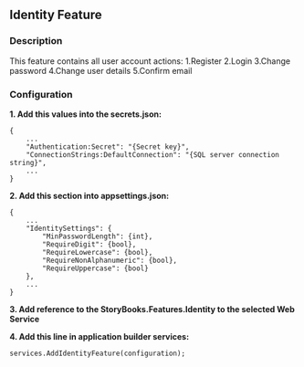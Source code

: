 ﻿## Identity Feature

### Description
This feature contains all user account actions:
1.Register
2.Login
3.Change password
4.Change user details
5.Confirm email

### Configuration
**1. Add this values into the secrets.json:**
```
{
	...
	"Authentication:Secret": "{Secret key}",
	"ConnectionStrings:DefaultConnection": "{SQL server connection string}",
	...
}
```

**2. Add this section into appsettings.json:**
```
{
	...
	"IdentitySettings": {
		"MinPasswordLength": {int},
		"RequireDigit": {bool},
		"RequireLowercase": {bool},
		"RequireNonAlphanumeric": {bool},
		"RequireUppercase": {bool}
	},
	...
}
```

**3. Add reference to the StoryBooks.Features.Identity to the selected Web Service**


**4. Add this line in application builder services:**
```
services.AddIdentityFeature(configuration);
```